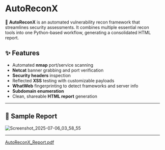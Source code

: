 # AutoReconX

🚀 **AutoReconX** is an automated vulnerability recon framework that streamlines security assessments. It combines multiple essential recon tools into one Python-based workflow, generating a consolidated HTML report.

## ✨ Features

- Automated **nmap** port/service scanning
- **Netcat** banner grabbing and port verification
- **Security headers** inspection
- Reflected **XSS** testing with customizable payloads
- **WhatWeb** fingerprinting to detect frameworks and server info
- **Subdomain enumeration**
- Clean, shareable **HTML report** generation

---

## 📸 Sample Report

![Screenshot_2025-07-06_03_58_55](https://github.com/user-attachments/assets/501e213d-212b-442a-97b3-315174a3f5bd)


---
[AutoReconX_Report.pdf](https://github.com/user-attachments/files/21087337/AutoReconX_Report.pdf)
